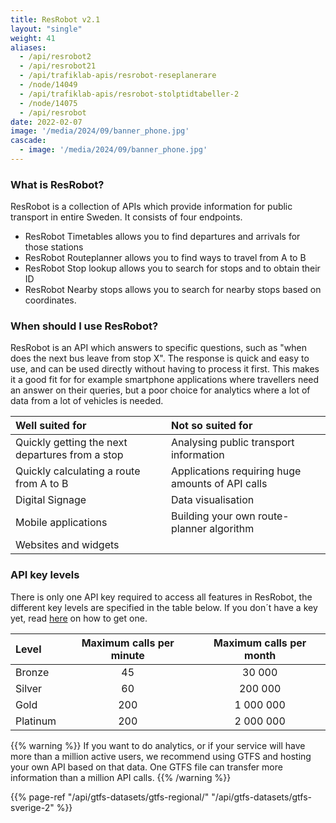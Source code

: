 ```yaml
---
title: ResRobot v2.1
layout: "single"
weight: 41
aliases: 
  - /api/resrobot2
  - /api/resrobot21
  - /api/trafiklab-apis/resrobot-reseplanerare
  - /node/14049
  - /api/trafiklab-apis/resrobot-stolptidtabeller-2
  - /node/14075
  - /api/resrobot
date: 2022-02-07
image: '/media/2024/09/banner_phone.jpg'
cascade:
  - image: '/media/2024/09/banner_phone.jpg'
---
```


### What is ResRobot?

ResRobot is a collection of APIs which provide information for public transport in entire Sweden. It consists of four 
endpoints. 
- ResRobot Timetables allows you to find departures and arrivals for those stations
- ResRobot Routeplanner allows you to find ways to travel from A to B 
- ResRobot Stop lookup allows you to search for stops and to obtain their ID
- ResRobot Nearby stops allows you to search for nearby stops based on coordinates.

### When should I use ResRobot?

ResRobot is an API which answers to specific questions, such as "when does the next bus leave from stop X". The response
is quick and easy to use, and can be used directly without having to process it first. This makes it a good fit for for
example smartphone applications where travellers need an answer on their queries, but a poor choice for analytics where
a lot of data from a lot of vehicles is needed.

| Well suited for | Not so suited for |
| :--- | :--- |
| Quickly getting the next departures from a stop | Analysing public transport information |
| Quickly calculating a route from A to B | Applications requiring huge amounts of API calls |
| Digital Signage | Data visualisation |
| Mobile applications | Building your own route-planner algorithm |
| Websites and widgets |  |

### API key levels
There is only one API key required to access all features in ResRobot, the different key levels are specified in the table below. If you don´t have a key yet, 
read [here](/docs/using-trafiklab/getting-api-keys) on how to get one.

| Level    | Maximum calls per minute | Maximum calls per month |
|:---------|:------------------------:|:-----------------------:|
| Bronze   |            45            |         30 000          |
| Silver   |            60            |         200 000         |
| Gold     |           200            |        1 000 000        |
| Platinum |           200            |        2 000 000        |


{{% warning %}} If you want to do analytics, or if your service will have more than a million active users,
we recommend using GTFS and hosting your own API based on that data. One GTFS file can transfer more information than a
million API calls. {{% /warning %}}

{{% page-ref "/api/gtfs-datasets/gtfs-regional/" "/api/gtfs-datasets/gtfs-sverige-2" %}}

